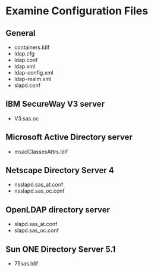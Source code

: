 # Examine Configuration Files
## General 
- containers.ldif 
- ldap.cfg 
- ldap.conf 
- ldap.xml 
- ldap-config.xml 
- ldap-realm.xml 
- slapd.conf 

## IBM SecureWay V3 server 
- V3.sas.oc 
## Microsoft Active Directory server 
- msadClassesAttrs.ldif 
## Netscape Directory Server 4 
- nsslapd.sas_at.conf 
- nsslapd.sas_oc.conf 
## OpenLDAP directory server 
- slapd.sas_at.conf 
- slapd.sas_oc.conf 
## Sun ONE Directory Server 5.1 
- 75sas.ldif  
